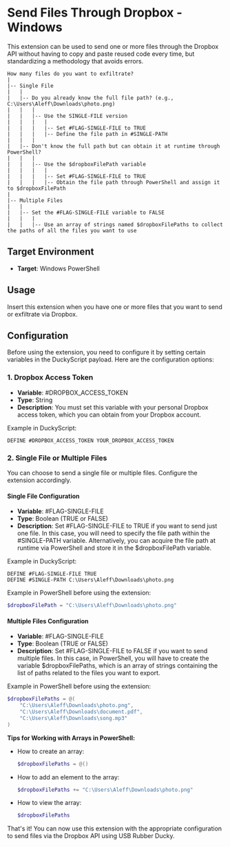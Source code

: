 # Send Files Through Dropbox - Windows

This extension can be used to send one or more files through the Dropbox API without having to copy and paste reused code every time, but standardizing a methodology that avoids errors.

```
How many files do you want to exfiltrate?
|
|-- Single File
|   |
|   |-- Do you already know the full file path? (e.g., C:\Users\Aleff\Downloads\photo.png)
|   |   |
|   |   |-- Use the SINGLE-FILE version
|   |   |   |
|   |   |   |-- Set #FLAG-SINGLE-FILE to TRUE
|   |   |   |-- Define the file path in #SINGLE-PATH
|   |   |
|   |-- Don't know the full path but can obtain it at runtime through PowerShell?
|   |   |
|   |   |-- Use the $dropboxFilePath variable
|   |   |   |
|   |   |   |-- Set #FLAG-SINGLE-FILE to TRUE
|   |   |   |-- Obtain the file path through PowerShell and assign it to $dropboxFilePath
|
|-- Multiple Files
|   |
|   |-- Set the #FLAG-SINGLE-FILE variable to FALSE
|   |   |
|   |   |-- Use an array of strings named $dropboxFilePaths to collect the paths of all the files you want to use

```


## Target Environment

- **Target**: Windows PowerShell

## Usage

Insert this extension when you have one or more files that you want to send or exfiltrate via Dropbox.

## Configuration

Before using the extension, you need to configure it by setting certain variables in the DuckyScript payload. Here are the configuration options:

### 1. Dropbox Access Token

- **Variable**: #DROPBOX_ACCESS_TOKEN
- **Type**: String
- **Description**: You must set this variable with your personal Dropbox access token, which you can obtain from your Dropbox account.

Example in DuckyScript:
```DuckyScript
DEFINE #DROPBOX_ACCESS_TOKEN YOUR_DROPBOX_ACCESS_TOKEN
```

### 2. Single File or Multiple Files

You can choose to send a single file or multiple files. Configure the extension accordingly.

#### Single File Configuration

- **Variable**: #FLAG-SINGLE-FILE
- **Type**: Boolean (TRUE or FALSE)
- **Description**: Set #FLAG-SINGLE-FILE to TRUE if you want to send just one file. In this case, you will need to specify the file path within the #SINGLE-PATH variable. Alternatively, you can acquire the file path at runtime via PowerShell and store it in the $dropboxFilePath variable.

Example in DuckyScript:
```DuckyScript
DEFINE #FLAG-SINGLE-FILE TRUE
DEFINE #SINGLE-PATH C:\Users\Aleff\Downloads\photo.png
```

Example in PowerShell before using the extension:
```powershell
$dropboxFilePath = "C:\Users\Aleff\Downloads\photo.png"
```

#### Multiple Files Configuration

- **Variable**: #FLAG-SINGLE-FILE
- **Type**: Boolean (TRUE or FALSE)
- **Description**: Set #FLAG-SINGLE-FILE to FALSE if you want to send multiple files. In this case, in PowerShell, you will have to create the variable $dropboxFilePaths, which is an array of strings containing the list of paths related to the files you want to export.

Example in PowerShell before using the extension:
```powershell
$dropboxFilePaths = @(
    "C:\Users\Aleff\Downloads\photo.png",
    "C:\Users\Aleff\Downloads\document.pdf",
    "C:\Users\Aleff\Downloads\song.mp3"
)
```

**Tips for Working with Arrays in PowerShell:**

- How to create an array:
  ```powershell
  $dropboxFilePaths = @()
  ```

- How to add an element to the array:
  ```powershell
  $dropboxFilePaths += "C:\Users\Aleff\Downloads\photo.png"
  ```

- How to view the array:
  ```powershell
  $dropboxFilePaths
  ```

That's it! You can now use this extension with the appropriate configuration to send files via the Dropbox API using USB Rubber Ducky.

